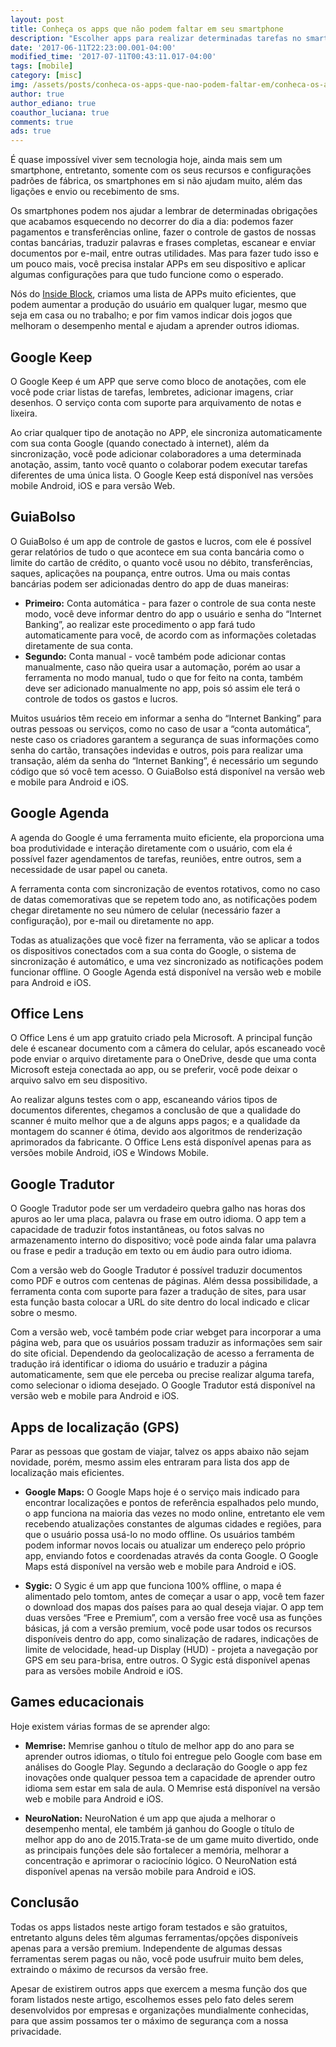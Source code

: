 ```yaml
---
layout: post
title: Conheça os apps que não podem faltar em seu smartphone
description: "Escolher apps para realizar determinadas tarefas no smartphone nem sempre é fácil, pois sempre temos que fazer testes com vários aplicativos, muitos deles de fontes desconhecidas que podem expor nossa privacidade. Pensando nisso reunimos aqui alguns apps para lhe ajudar."
date: '2017-06-11T22:23:00.001-04:00'
modified_time: '2017-07-11T00:43:11.017-04:00'
tags: [mobile]
category: [misc]
img: /assets/posts/conheca-os-apps-que-nao-podem-faltar-em/conheca-os-apps-que-nao-podem-faltar-em.jpg
author: true
author_ediano: true
coauthor_luciana: true
comments: true
ads: true
---
```


É quase impossível viver sem tecnologia hoje, ainda mais sem um smartphone, entretanto, somente com os seus recursos e configurações padrões de fábrica, os smartphones em si não ajudam muito, além das ligações e envio ou recebimento de sms.

Os smartphones podem nos ajudar a lembrar de determinadas obrigações que acabamos esquecendo no decorrer do dia a dia: podemos fazer pagamentos e transferências online, fazer o controle de gastos de nossas contas bancárias, traduzir palavras e frases completas, escanear e enviar documentos por e-mail, entre outras utilidades. Mas para fazer tudo isso e um pouco mais, você precisa instalar APPs em seu dispositivo e aplicar algumas configurações para que tudo funcione como o esperado.

Nós do <a href="http://www.insideblock.com/">Inside Block</a>, criamos uma lista de APPs muito eficientes, que podem aumentar a produção do usuário em qualquer lugar, mesmo que seja em casa ou no trabalho; e por fim vamos indicar dois jogos que melhoram o desempenho mental e ajudam a aprender outros idiomas.

## Google Keep
O Google Keep é um APP que serve como bloco de anotações, com ele você pode criar listas de tarefas, lembretes, adicionar imagens, criar desenhos. O serviço conta com suporte para arquivamento de notas e lixeira.

Ao criar qualquer tipo de anotação no APP, ele sincroniza automaticamente com sua conta Google (quando conectado à internet), além da sincronização, você pode adicionar colaboradores a uma determinada anotação, assim, tanto você quanto o colaborar podem executar tarefas diferentes de uma única lista. O Google Keep está disponível nas versões mobile Android, iOS e para versão Web.

## GuiaBolso
O GuiaBolso é um app de controle de gastos e lucros, com ele é possível gerar relatórios de tudo o que acontece em sua conta bancária como o limite do cartão de crédito, o quanto você usou no débito, transferências, saques, aplicações na poupança, entre outros. Uma ou mais contas bancárias podem ser adicionadas dentro do app de duas maneiras:
* **Primeiro:** Conta automática - para fazer o controle de sua conta neste modo, você deve informar dentro do app o usuário e senha do “Internet Banking”, ao realizar este procedimento o app fará tudo automaticamente para você, de acordo com as informações coletadas diretamente de sua conta.
* **Segundo:** Conta manual - você também pode adicionar contas manualmente, caso não queira usar a automação, porém ao usar a ferramenta no modo manual, tudo o que for feito na conta, também deve ser adicionado manualmente no app, pois só assim ele terá o controle de todos os gastos e lucros.

Muitos usuários têm receio em informar a senha do “Internet Banking” para outras pessoas ou serviços, como no caso de usar a “conta automática”, neste caso os criadores garantem a segurança de suas informações como senha do cartão, transações indevidas e outros, pois para realizar uma transação, além da senha do “Internet Banking”, é necessário um segundo código que só você tem acesso. O GuiaBolso está disponível na versão web e mobile para Android e iOS.

## Google Agenda
A agenda do Google é uma ferramenta muito eficiente, ela proporciona uma boa produtividade e interação diretamente com o usuário, com ela é possível fazer agendamentos de tarefas, reuniões, entre outros, sem a necessidade de usar papel ou caneta.

A ferramenta conta com sincronização de eventos rotativos, como no caso de datas comemorativas que se repetem todo ano, as notificações podem chegar diretamente no seu número de celular (necessário fazer a configuração), por e-mail ou diretamente no app.

Todas as atualizações que você fizer na ferramenta, vão se aplicar a todos os dispositivos conectados com a sua conta do Google, o sistema de sincronização é automático, e uma vez sincronizado as notificações podem funcionar offline. O Google Agenda está disponível na versão web e mobile para Android e iOS.

## Office Lens
O Office Lens é um app gratuito criado pela Microsoft. A principal função dele é escanear documento com a câmera do celular, após escaneado você pode enviar o arquivo diretamente para o OneDrive, desde que uma conta Microsoft esteja conectada ao app, ou se preferir, você pode deixar o arquivo salvo em seu dispositivo.

Ao realizar alguns testes com o app, escaneando vários tipos de documentos diferentes, chegamos a conclusão de que a qualidade do scanner é muito melhor que a de alguns apps pagos; e a qualidade da montagem do scanner é ótima, devido aos algoritmos de renderização aprimorados da fabricante. O Office Lens está disponível apenas para as versões mobile Android, iOS e Windows Mobile.

## Google Tradutor
O Google Tradutor pode ser um verdadeiro quebra galho nas horas dos apuros ao ler uma placa, palavra ou frase em outro idioma. O app tem a capacidade de traduzir fotos instantâneas, ou fotos salvas no armazenamento interno do dispositivo; você pode ainda falar uma palavra ou frase e pedir a tradução em texto ou em áudio para outro idioma.

Com a versão web do Google Tradutor é possível traduzir documentos como PDF e outros com centenas de páginas. Além dessa possibilidade, a ferramenta conta com suporte para fazer a tradução de sites, para usar esta função basta colocar a URL do site dentro do local indicado e clicar sobre o mesmo.

Com a versão web, você também pode criar webget para incorporar a uma página web, para que os usuários possam traduzir as informações sem sair do site oficial. Dependendo da geolocalização de acesso a ferramenta de tradução irá identificar o idioma do usuário e traduzir a página automaticamente, sem que ele perceba ou precise realizar alguma tarefa, como selecionar o idioma desejado. O Google Tradutor está disponível na versão web e mobile para Android e iOS.

## Apps de localização (GPS)
Parar as pessoas que gostam de viajar, talvez os apps abaixo não sejam novidade, porém, mesmo assim eles entraram para lista dos app de localização mais eficientes.

* **Google Maps:** O Google Maps hoje é o serviço mais indicado para encontrar localizações e pontos de referência espalhados pelo mundo, o app funciona na maioria das vezes no modo online, entretanto ele vem recebendo atualizações constantes de algumas cidades e regiões, para que o usuário possa usá-lo no modo offline. Os usuários também podem informar novos locais ou atualizar um endereço pelo próprio app, enviando fotos e coordenadas através da conta Google. O Google Maps está disponível na versão web e mobile para Android e iOS.

* **Sygic:** O Sygic é um app que funciona 100% offline, o mapa é alimentado pelo tomtom, antes de começar a usar o app, você tem fazer o download dos mapas dos países para ao qual deseja viajar. O app tem duas versões “Free e Premium”, com a versão free você usa as funções básicas, já com a versão premium, você pode usar todos os recursos disponíveis dentro do app, como sinalização de radares, indicações de limite de velocidade, head-up Display (HUD) - projeta a navegação por GPS em seu para-brisa, entre outros. O Sygic está disponível apenas para as versões mobile Android e iOS.

## Games educacionais
Hoje existem várias formas de se aprender algo:

* **Memrise:** Memrise ganhou o título de melhor app do ano para se aprender outros idiomas, o título foi entregue pelo Google com base em análises do Google Play. Segundo a declaração do Google o app fez inovações onde qualquer pessoa tem a capacidade de aprender outro idioma sem estar em sala de aula. O Memrise está disponível na versão web e mobile para Android e iOS.

* **NeuroNation:** NeuroNation é um app que ajuda a melhorar o desempenho mental, ele também já ganhou do Google o título de melhor app do ano de 2015.Trata-se de um game muito divertido, onde as principais funções dele são fortalecer a memória, melhorar a concentração e aprimorar o raciocínio lógico. O NeuroNation está disponível apenas na versão mobile para Android e iOS.

## Conclusão
Todas os apps listados neste artigo foram testados e são gratuitos, entretanto alguns deles têm algumas ferramentas/opções disponíveis apenas para a versão premium. Independente de algumas dessas ferramentas serem pagas ou não, você pode usufruir muito bem deles, extraindo o máximo de recursos da versão free.

Apesar de existirem outros apps que exercem a mesma função dos que foram listados neste artigo, escolhemos esses pelo fato deles serem desenvolvidos por empresas e organizações mundialmente conhecidas, para que assim possamos ter o máximo de segurança com a nossa privacidade.
